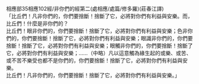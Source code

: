相應部35相應102經/非你們的經第二(處相應/處篇/修多羅)(莊春江譯)  
「比丘們！凡非你們的，你們要捨斷！捨斷了它，必將對你們有利益與安樂。而，比丘們！什麼是非你們的？  
比丘們！眼非你們的，你們要捨斷！捨斷了它，必將對你們有利益與安樂；色非你們的，你們要捨斷！捨斷了它，必將對你們有利益與安樂；眼識非你們的，你們要捨斷！捨斷了它，必將對你們有利益與安樂；眼觸非你們的，你們要捨斷！捨斷了它，必將對你們有利益與安樂；……（中略）凡以這意觸為緣生起的或樂、或苦、或不苦不樂受也都不是你們的，你們要捨斷！捨斷了它，必將對你們有利益與安樂。  
比丘們！凡非你們的，你們要捨斷！捨斷了它，必將對你們有利益與安樂。」  
  
  
